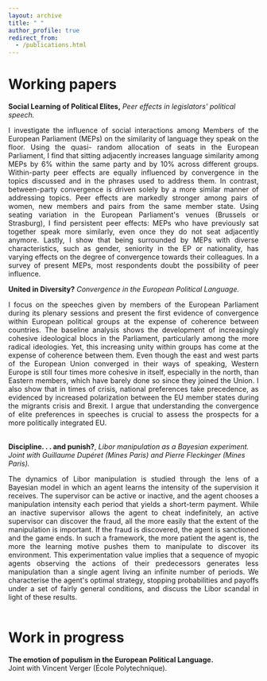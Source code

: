 ```yaml
---
layout: archive
title: " "
author_profile: true
redirect_from:
  - /publications.html
---
```



Working papers
======

**Social Learning of Political Elites,** _Peer effects in legislators' political speech._<br/>
<div style="text-align: justify;">
I investigate the influence of social interactions among Members of the European Parliament (MEPs) on the similarity of language they speak on the floor. Using the quasi- random allocation of seats in the European Parliament, I find that sitting adjacently increases language similarity among MEPs by 6% within the same party and by 10% across different groups. Within-party peer effects are equally influenced by convergence in the topics discussed and in the phrases used to address them. In contrast, between-party convergence is driven solely by a more similar manner of addressing topics. Peer effects are markedly stronger among pairs of women, new members and pairs from the same member state. Using seating variation in the European Parliament's venues (Brussels or Strasburg), I find persistent peer effects: MEPs who have previously sat together speak more similarly, even once they do not seat adjacently anymore. Lastly, I show that being surrounded by MEPs with diverse characteristics, such as gender, seniority in the EP or nationality, has varying effects on the degree of convergence towards their colleagues. In a survey of present MEPs, most respondents doubt the possibility of peer influence.
</div>

**United in Diversity?** _Convergence in the European Political Language._<br/>

<div style="text-align: justify;"> I focus on the speeches given by members of the European Parliament during its plenary sessions and present the first evidence of convergence within European political groups at the expense of coherence between countries. The baseline analysis shows the development of increasingly cohesive ideological blocs in the Parliament, particularly among the more radical ideologies. Yet, this increasing unity within groups has come at the expense of coherence between them. Even though the east and west parts of the European Union converged in their ways of speaking, Western Europe is still four times more cohesive in itself, especially in the north, than Eastern members, which have barely done so since they joined the Union. I also show that in times of crisis, national preferences take precedence, as evidenced by increased polarization between the EU member states during the migrants crisis and Brexit. I argue that understanding the convergence of elite preferences in speeches is crucial to assess the prospects for a more politically integrated EU.</div>
<br/>

**Discipline. . . and punish?**, _Libor manipulation as a Bayesian experiment._ <br/>
_Joint with Guillaume Dupéret (Mines Paris) and Pierre Fleckinger (Mines Paris)._<br/>

<div style="text-align: justify;">The dynamics of Libor manipulation is studied through the lens of a Bayesian model in which an agent learns the intensity of the supervision it receives. The supervisor can be active or inactive, and the agent chooses a manipulation intensity each period that yields a short-term payment. While an inactive supervisor allows the agent to cheat indefinitely, an active supervisor can discover the fraud, all the more easily that the extent of the manipulation is important. If the fraud is discovered, the agent is sanctioned and the game ends. In such a framework, the more patient the agent is, the more the learning motive pushes them to manipulate to discover its environment. This experimentation value implies that a sequence of myopic agents observing the actions of their predecessors generates less manipulation than a single agent living an infinite number of periods. We characterise the agent's optimal strategy, stopping probabilities and payoffs under a set of fairly general conditions, and discuss the Libor scandal in light of these results.</div>
<br/>

Work in progress
======
**The emotion of populism in the European Political Language.**<br/>
Joint with Vincent Verger (École Polytechnique).

